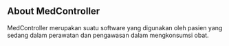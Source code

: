 ## About MedController
MedController merupakan suatu software yang digunakan oleh pasien yang sedang dalam perawatan dan pengawasan dalam mengkonsumsi obat.
